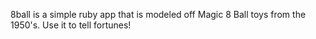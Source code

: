 8ball is a simple ruby app that is modeled off Magic 8 Ball toys from the 1950's. Use it to tell fortunes!
